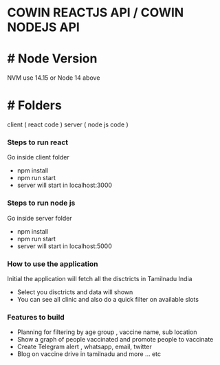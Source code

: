 # COWIN REACTJS API / COWIN NODEJS API 

# # Node Version
NVM use 14.15 or Node 14 above

# # Folders
client ( react code )
server ( node js code )

### Steps to run react 
Go inside client folder 
* npm install 
* npm run start
* server will start in localhost:3000

### Steps to run node js
Go inside server folder
* npm install
* npm run start
* server will start in localhost:5000

### How to use the application
Initial the application will fetch all the disctricts in Tamilnadu India
* Select you disctricts and data will shown 
* You can see all clinic and also do a quick filter on available slots 

### Features to build 
* Planning for filtering by age group , vaccine name, sub location 
* Show a graph of people vaccinated and promote people to vaccinate
* Create Telegram alert , whatsapp, email, twitter
* Blog on vaccine drive in tamilnadu and more ... etc

